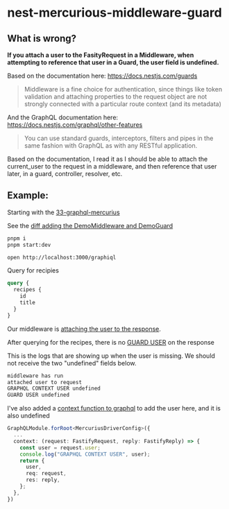# nest-mercurious-middleware-guard

## What is wrong?

**If you attach a user to the FasityRequest in a Middleware, when attempting to reference that user in a Guard, the user field is undefined.**

Based on the documentation here: https://docs.nestjs.com/guards

> Middleware is a fine choice for authentication, since things like token validation and attaching properties to the request object are not strongly connected with a particular route context (and its metadata)

And the GraphQL documentation here: https://docs.nestjs.com/graphql/other-features

> You can use standard guards, interceptors, filters and pipes in the same fashion with GraphQL as with any RESTful application.

Based on the documentation, I read it as I should be able to attach the current_user to the request in a middleware, and then reference that user later, in a guard, controller, resolver, etc.

## Example:

Starting with the [33-graphql-mercurius](https://github.com/nestjs/nest/tree/master/sample/33-graphql-mercurius)

See the [diff adding the DemoMiddleware and DemoGuard](https://github.com/jasonraimondi/nest-mercurious-middleware-guard/commit/850cbf40073b48b6bbd2cf754f1320fdb09e273d)

```bash
pnpm i
pnpm start:dev
```

```bash
open http://localhost:3000/graphiql
```

Query for recipies

```graphql
query {
  recipes {
    id
    title
  }
}
```

Our middleware is [attaching the user to the response](https://github.com/jasonraimondi/nest-mercurious-middleware-guard/blob/main/src/__demo.ts#L8).

After querying for the recipes, there is no [GUARD USER](https://github.com/jasonraimondi/nest-mercurious-middleware-guard/blob/main/src/__demo.ts#L17-L18) on the response

This is the logs that are showing up when the user is missing. We should not receive the two "undefined" fields below.

```bash
middleware has run
attached user to request
GRAPHQL CONTEXT USER undefined
GUARD USER undefined
```

I've also added a [context function to graphql](https://github.com/jasonraimondi/nest-mercurious-middleware-guard/blob/main/src/app.module.ts#L15-L23) to add the user here, and it is also undefined

```typescript
GraphQLModule.forRoot<MercuriusDriverConfig>({
  ...
  context: (request: FastifyRequest, reply: FastifyReply) => {
    const user = request.user;
    console.log("GRAPHQL CONTEXT USER", user);
    return {
      user,
      req: request,
      res: reply,
    };
  },
})
```
